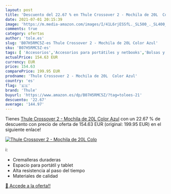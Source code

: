 ```yaml
---
layout: post
title: 'Descuento del 22.67 % en Thule Crossover 2 - Mochila de 20L  Colo'
date: 2021-07-01 20:15:39
image: 'https://m.media-amazon.com/images/I/41L6rjESSfL._SL500_._SL400_.jpg'
comments: true
category: ofertas
author: 'tole.es'
slug: 'B07H5RMC5Z-es Thule Crossover 2 - Mochila de 20L Color Azul'
sku: 'B07H5RMC5Z-es'
tags: [ 'Accesorios','Accesorios para portátiles y netbooks','Bolsas y fundas para portátiles y netbooks','Informática','Mochilas para portátiles y netbooks','mochila','thule', ]
actualPrice: 154.63 EUR
currency: EUR
price: 154.63
comparePrice: 199.95 EUR
prodname: 'Thule Crossover 2 - Mochila de 20L  Color Azul'
country: 'es'
flag: '🇪🇸'
brand: 'Thule'
buyurl: 'https://www.amazon.es/dp/B07H5RMC5Z/?tag=tolees-21'
descuento: '22.67'
average: '144.97'
---
```


Tienes [Thule Crossover 2 - Mochila de 20L  Color Azul](https://www.amazon.es/dp/B07H5RMC5Z/?tag=tolees-21) con un 22.67 % de descuento con precio de oferta de 154.63 EUR (original: 199.95 EUR) en el siguiente enlace!

[![Thule Crossover 2 - Mochila de 20L  Colo](https://m.media-amazon.com/images/I/41L6rjESSfL._SL500_._SL400_.jpg)](https://www.amazon.es/dp/B07H5RMC5Z/?tag=tolees-21)

ℹ️:

- Cremalleras duraderas
- Espacio para portátil y tablet
- Alta resistencia al paso del tiempo
- Materiales de calidad

[🛒 Accede a la oferta!!](https://www.amazon.es/dp/B07H5RMC5Z/?tag=tolees-21)

